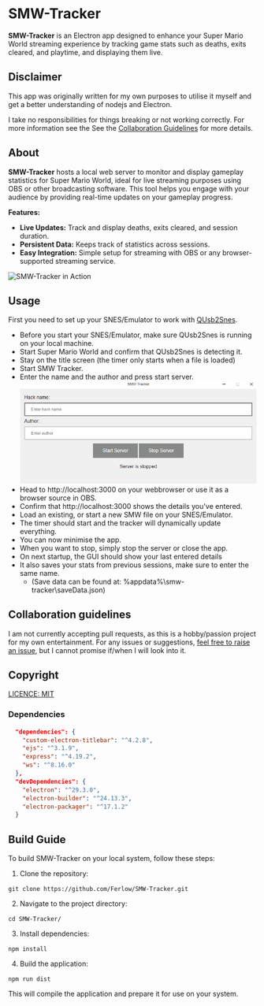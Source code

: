 # SMW-Tracker

**SMW-Tracker** is an Electron app designed to enhance your Super Mario World streaming experience by tracking game stats such as deaths, exits cleared, and playtime, and displaying them live.

## Disclaimer
This app was originally written for my own purposes to utilise it myself and get a better understanding of nodejs and Electron.

I take no responsibilities for things breaking or not working correctly. For more information see the See the [Collaboration Guidelines](#collaboration-guidelines) for more details.

## About

**SMW-Tracker** hosts a local web server to monitor and display gameplay statistics for Super Mario World, ideal for live streaming purposes using OBS or other broadcasting software. This tool helps you engage with your audience by providing real-time updates on your gameplay progress.

**Features:**
- **Live Updates:** Track and display deaths, exits cleared, and session duration.
- **Persistent Data:** Keeps track of statistics across sessions.
- **Easy Integration:** Simple setup for streaming with OBS or any browser-supported streaming service.

![SMW-Tracker in Action](readme-resources/ingame-tracker.gif)

## Usage
First you need to set up your SNES/Emulator to work with [QUsb2Snes](https://skarsnik.github.io/QUsb2snes/).

* Before you start your SNES/Emulator, make sure QUsb2Snes is running on your local machine.
* Start Super Mario World and confirm that QUsb2Snes is detecting it.
* Stay on the title screen (the timer only starts when a file is loaded)
* Start SMW Tracker.
* Enter the name and the author and press start server.
![usage](readme-resources/How-to-GUI.gif)
* Head to http://localhost:3000 on your webbrowser or use it as a browser source in OBS.
* Confirm that http://localhost:3000 shows the details you've entered.
* Load an existing, or start a new SMW file on your SNES/Emulator.
* The timer should start and the tracker will dynamically update everything.
* You can now minimise the app.
* When you want to stop, simply stop the server or close the app.
* On next startup, the GUI should show your last entered details
* It also saves your stats from previous sessions, make sure to enter the same name.
  * (Save data can be found at: %appdata%\smw-tracker\saveData.json)

## Collaboration guidelines
I am not currently accepting pull requests, as this is a hobby/passion project for my own entertainment.
For any issues or suggestions, [feel free to raise an issue](https://github.com/Ferlow/SMW-Tracker/issues), but I cannot promise if/when I will look into it.

## Copyright

[LICENCE: MIT](LICENCE)

### Dependencies

```json
  "dependencies": {
    "custom-electron-titlebar": "^4.2.8",
    "ejs": "^3.1.9",
    "express": "^4.19.2",
    "ws": "^8.16.0"
  },
  "devDependencies": {
    "electron": "^29.3.0",
    "electron-builder": "^24.13.3",
    "electron-packager": "^17.1.2"
  }
```

## Build Guide

To build SMW-Tracker on your local system, follow these steps:

1. Clone the repository:

```
git clone https://github.com/Ferlow/SMW-Tracker.git
```

2. Navigate to the project directory:

```
cd SMW-Tracker/
```

3. Install dependencies:

```
npm install
```

4. Build the application:

```
npm run dist
```

This will compile the application and prepare it for use on your system.
